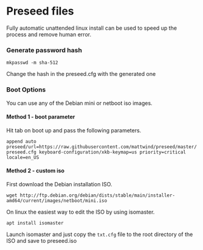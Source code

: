 # Preseed files

Fully automatic unattended linux install can be used to speed up the process and remove human error.

### Generate password hash

`mkpasswd -m sha-512`

Change the hash in the preseed.cfg with the generated one

### Boot Options

You can use any of the Debian mini or netboot iso images.

#### Method 1 - boot parameter

Hit tab on boot up and pass the following parameters.

`append auto preseed/url=https://raw.githubusercontent.com/mattwind/preseed/master/preseed.cfg keyboard-configuration/xkb-keymap=us priority=critical locale=en_US`

#### Method 2 - custom iso

First download the Debian installation ISO.

`wget http://ftp.debian.org/debian/dists/stable/main/installer-amd64/current/images/netboot/mini.iso`

On linux the easiest way to edit the ISO by using isomaster.

`apt install isomaster`

Launch isomaster and just copy the `txt.cfg` file to the root directory of the ISO and save to preseed.iso
